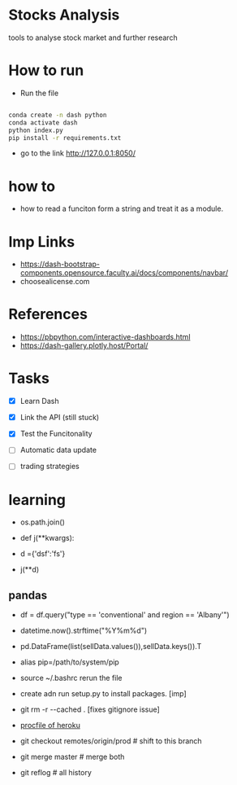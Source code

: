 # Stocks Analysis
tools to analyse stock market and further research

# How to run
- Run the file 
```bash

conda create -n dash python
conda activate dash
python index.py
pip install -r requirements.txt 

```
- go to the link http://127.0.0.1:8050/

# how to
- how to read a funciton form a string and treat it as a module.

# Imp Links
- https://dash-bootstrap-components.opensource.faculty.ai/docs/components/navbar/
- choosealicense.com

# References
- https://pbpython.com/interactive-dashboards.html
- https://dash-gallery.plotly.host/Portal/

# Tasks
- [x] Learn Dash
- [x] Link the API (still stuck)
- [x] Test the Funcitonality
- [ ] Automatic data update
- [ ] trading strategies



# learning
- os.path.join()

- def j(**kwargs):
- d ={'dsf':'fs'}
- j(**d)

## pandas
- df = df.query("type == 'conventional' and region == 'Albany'")

- datetime.now().strftime("%Y%m%d")

- pd.DataFrame(list(sellData.values()),sellData.keys()).T

- alias pip=/path/to/system/pip
- source ~/.bashrc rerun the file
- create adn run setup.py to install packages. [imp]

- git rm -r --cached . [fixes gitignore issue]
- [procfile of heroku](https://devcenter.heroku.com/articles/procfile)

- git checkout remotes/origin/prod  # shift to this branch
- git merge master                  # merge both
- git reflog            # all history